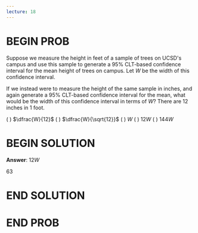 ```yaml
---
lecture: 18
---
```


# BEGIN PROB

Suppose we measure the height in feet of a sample of trees on UCSD's
campus and use this sample to generate a 95% CLT-based confidence
interval for the mean height of trees on campus. Let $W$ be the width of
this confidence interval.

If we instead were to measure the height of the same sample in inches,
and again generate a 95% CLT-based confidence interval for the mean,
what would be the width of this confidence interval in terms of $W$?
There are 12 inches in 1 foot.

( ) $\dfrac{W}{12}$ 
( ) $\dfrac{W}{\sqrt{12}}$ 
( ) $W$ 
( ) $12W$ 
( ) $144W$

# BEGIN SOLUTION

**Answer**: $12W$

<average>63</average>

# END SOLUTION

# END PROB